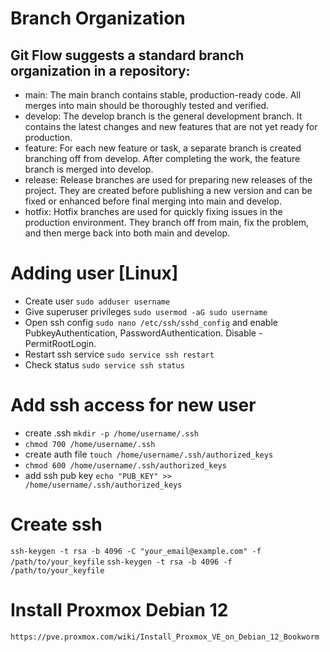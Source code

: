 # Branch Organization

## Git Flow suggests a standard branch organization in a repository:

* main: The main branch contains stable, production-ready code. All merges into main should be thoroughly tested and
  verified.
* develop: The develop branch is the general development branch. It contains the latest changes and new features that
  are
  not yet ready for production.
* feature: For each new feature or task, a separate branch is created branching off from develop. After completing the
  work, the feature branch is merged into develop.
* release: Release branches are used for preparing new releases of the project. They are created before publishing a new
  version and can be fixed or enhanced before final merging into main and develop.
* hotfix: Hotfix branches are used for quickly fixing issues in the production environment. They branch off from main,
  fix
  the problem, and then merge back into both main and develop.



# Adding user [Linux]

* Create user `sudo adduser username`
* Give superuser privileges `sudo usermod -aG sudo username`
* Open ssh config `sudo nano /etc/ssh/sshd_config` and enable PubkeyAuthentication, PasswordAuthentication. Disable - PermitRootLogin.
* Restart ssh service `sudo service ssh restart`
* Check status `sudo service ssh status`


# Add ssh access for new user

* create .ssh `mkdir -p /home/username/.ssh`
* `chmod 700 /home/username/.ssh`
* create auth file `touch /home/username/.ssh/authorized_keys`
* `chmod 600 /home/username/.ssh/authorized_keys`
* add ssh pub key `echo "PUB_KEY" >> /home/username/.ssh/authorized_keys`


# Create ssh
`ssh-keygen -t rsa -b 4096 -C "your_email@example.com" -f /path/to/your_keyfile`
`ssh-keygen -t rsa -b 4096 -f /path/to/your_keyfile`


# Install Proxmox Debian 12
`https://pve.proxmox.com/wiki/Install_Proxmox_VE_on_Debian_12_Bookworm`